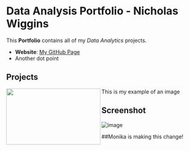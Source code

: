 # Data Analysis Portfolio - Nicholas Wiggins
This **Portfolio** contains all of my *Data Analytics* projects.
- **Website**: [My GitHub Page](https://github.com/Nijawi/May_Portfolio)
- Another dot point

## Projects
<img align="left" width="250" height="150" src="https://user-images.githubusercontent.com/67612228/184837530-9a4537b3-22f0-495c-90d1-6ccdcb4bc4bd.png">

This is my example of an image

## Screenshot
![image](https://user-images.githubusercontent.com/67612228/236378288-4155b9f5-3c20-4a7a-86ba-d7d28ee80d62.png)


##Monika is making this change!
